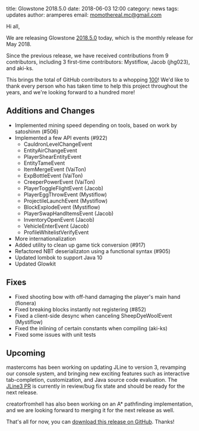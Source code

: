 title: Glowstone 2018.5.0
date: 2018-06-03 12:00
category: news
tags: updates
author: aramperes
email: momothereal.mc@gmail.com

Hi all,

We are releasing Glowstone [2018.5.0](https://github.com/GlowstoneMC/Glowstone/releases/tag/2018.5.0) today,
which is the monthly release for May 2018.

Since the previous release, we have received contributions from 9 contributors,
including 3 first-time contributors: Mystiflow, Jacob (jhg023), and aki-ks.

This brings the total of GitHub contributors to a whopping [100](https://github.com/GlowstoneMC/Glowstone/graphs/contributors)! We'd like to thank every person who has taken time to
help this project throughout the years, and we're looking forward to a hundred more!

## Additions and Changes

- Implemented mining speed depending on tools, based on work by satoshinm (#506)
- Implemented a few API events (#922)
  - CauldronLevelChangeEvent
  - EntityAirChangeEvent
  - PlayerShearEntityEvent
  - EntityTameEvent
  - ItemMergeEvent (VaiTon)
  - ExpBottleEvent (VaiTon)
  - CreeperPowerEvent (VaiTon)
  - PlayerToggleFlightEvent (Jacob)
  - PlayerEggThrowEvent (Mystiflow)
  - ProjectileLaunchEvent (Mystiflow)
  - BlockExplodeEvent (Mystiflow)
  - PlayerSwapHandItemsEvent (Jacob)
  - InventoryOpenEvent (Jacob)
  - VehicleEnterEvent (Jacob)
  - ProfileWhitelistVerifyEvent
- More internationalization
- Added utility to clean up game tick conversion (#917)
- Refactored NBT deserializaton using a functional syntax (#905)
- Updated lombok to support Java 10
- Updated Glowkit


## Fixes

- Fixed shooting bow with off-hand damaging the player's main hand (fionera)
- Fixed breaking blocks instantly not registering (#852)
- Fixed a client-side desync when canceling SheepDyeWoolEvent (Mystiflow)
- Fixed the inlining of certain constants when compiling (aki-ks)
- Fixed some issues with unit tests

## Upcoming

mastercoms has been working on updating JLine to version 3, revamping our console system, and bringing new exciting features such as interactive tab-completion, customization, and Java source code evaluation. The [JLine3 PR](https://github.com/GlowstoneMC/Glowstone/pull/935) is currently in review/bug fix state and should be ready for the next release.

creatorfromhell has also been working on an A\* pathfinding implementation, and we are looking forward to merging it for the next release as well.

That's all for now, you can [download this release on GitHub](https://github.com/GlowstoneMC/Glowstone/releases/tag/2018.5.0). Thanks!
